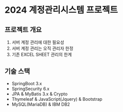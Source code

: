 # 2024 계정관리시스템 프로젝트
## 프로젝트 개요
1. 서버 계정 관리에 대한 필요성
2. 서버 계정 관리는 오직 관리자 한정
3. 기존 EXCEL SHEET 관리의 한계
## 기술 스택
- SpringBoot 3.x
- SpringSecurity 6.x
- JPA & MyBatis 3.x & Crypto
- Thymeleaf & JavaScript(Jquery) & Bootstrap
- MySQL(MariaDB) & IBM DB2
